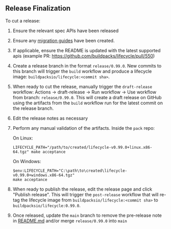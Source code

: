 ## Release Finalization

To cut a release:
1. Ensure the relevant spec APIs have been released
1. Ensure any [migration guides](https://github.com/buildpacks/docs/tree/main/content/docs/reference/spec/migration) have been created.
1. If applicable, ensure the README is updated with the latest supported apis (example PR: https://github.com/buildpacks/lifecycle/pull/550)
1. Create a release branch in the format `release/0.99.0`. New commits to this branch will trigger the `build` workflow and produce a lifecycle image: `buildpacksio/lifecycle:<commit sha>`.
1. When ready to cut the release, manually trigger the `draft-release` workflow: Actions -> draft-release -> Run workflow -> Use workflow from branch: `release/0.99.0`. This will create a draft release on GitHub using the artifacts from the `build` workflow run for the latest commit on the release branch.
1. Edit the release notes as necessary
1. Perform any manual validation of the artifacts. Inside the `pack` repo:

    On Linux:
    ```
    LIFECYCLE_PATH="/path/to/created/lifecycle-v0.99.0+linux.x86-64.tgz" make acceptance
    ```
    On Windows:
    ```
    $env:LIFECYCLE_PATH="C:\path\to\created\lifecycle-v0.99.0+windows.x86-64.tgz" 
    make acceptance
    ```
1. When ready to publish the release, edit the release page and click "Publish release". This will trigger the `post-release` workflow that will re-tag the lifecycle image from `buildpacksio/lifecycle:<commit sha>` to `buildpacksio/lifecycle:0.99.0`.
1. Once released, update the `main` branch to remove the pre-release note in [README.md](https://github.com/buildpacks/lifecycle/blob/main/README.md) and/or merge `release/0.99.0` into `main`
